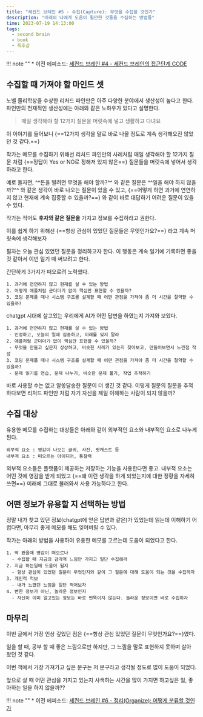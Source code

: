 ```yaml
---
title: "세컨드 브레인 #5 - 수집(Capture): 무엇을 수집할 것인가"
description: "미래의 나에게 도움이 될만한 것들을 수집하는 방법들"
time: 2023-07-19 14:13:00
tags:
  - second brain
  - book
  - 독후감
---
```


!!! note ""
    * 이전 에피소드: [세컨드 브레인 #4 - 세컨드 브레인의 접근단계 CODE](/fromitive-diary/diary/2023-07-18-book-1)

## 수집할 때 가져야 할 마인드 셋

노벨 물리학상을 수상한 리처드 파인만은 아주 다양한 분야에서 생산성이 높다고 한다. 파인만의 천재적인 생산성에는 아래와 같은 노하우가 있다고 설명한다.

> 매일 생각해야 할 12가지 질문을 머릿속에 넣고 생활하고 다녀요

이 이야기를 들어보니 {==12가지 생각을 말로 바로 나올 정도로 계속 생각해오진 않았던 것 같다.==}

작가는 메모를 수집하기 위해선 리처드 파인만의 사례처럼 매일 생각해야 할 12가지 질문 처럼 {==정답이 Yes or NO로 정해저 있지 않은==} 질문들을 머릿속에 넣어서 생각하라고 한다.

예로 들자면, ^^돈을 벌려면 무엇을 해야 할까?^^ 와 같은 질문은 ^^일을 해야 하지 않을까?^^ 와 같은 생각이 바로 나오는 질문이 있을 수 있고, {==어떻게 하면 과거에 연연하지 않고 현재에 계속 집중할 수 있을까?==} 와 같이 바로 대답하기 어려운 질문이 있을 수 있다.

작가는 적어도 **후자와 같은 질문을** 가지고 정보를 수집하라고 권한다.

이를 쉽게 하기 위해선 {==항상 관심이 있었던 질문들은 무엇인가요?==} 라고 계속 머릿속에 생각해보자

필자는 오늘 관심 있었던 질문을 정리하고자 한다. 이 행동은 계속 일기에 기록하면 좋을 것 같아서 이번 일기 때 써보려고 한다.

간단하게 3가지가 떠오르려 노력했다. 

``` title="2023-07-19 수요일 관심이 있었던 질문 리스트"
1. 과거에 연연하지 않고 현재를 살 수 있는 방법
2. 어떻게 애플처럼 군더더기 없이 핵심만 표현할 수 있을까?
3. 코딩 문제풀 때나 시스템 구조를 설계할 때 어떤 관점을 가져야 좀 더 시간을 절약할 수 있을까?  
```

chatgpt 시대에 살고있는 우리에게 AI가 어떤 답변을 하였는지 가져와 보았다.

``` title="chatgpt 답변"
1. 과거에 연연하지 않고 현재를 살 수 있는 방법 
 - 인정하고, 오늘의 일에 집중하고, 미래를 잊지 말라
2. 애플처럼 군더더기 없이 핵심만 표현할 수 있을까?
 - 무엇을 만들고 싶은지 상상하고, 비슷한 사례가 있는지 찾아보고, 만들어보면서 느낀점 작성
3. 코딩 문제풀 때나 시스템 구조를 설계할 때 어떤 관점을 가져야 좀 더 시간을 절약할 수 있을까?
 - 문제 읽기를 연습, 문제 나누기, 비슷한 문제 풀기, 작업 추적하기
```

바로 사용할 수는 없고 알쏭달송한 질문이 더 생긴 것 같다. 이렇게 질문의 질문을 추적하다보면 리처드 파인만 처럼 자기 자신을 제일 이해하는 사람이 되지 않을까?

## 수집 대상

유용한 메모를 수집하는 대상들은 아래와 같이 외부적인 요소와 내부적인 요소로 나누게 된다.

``` title="수집의 요소"
외부적 요소 : 영감이 나오는 글귀, 사진, 팟캐스트 등
내부적 요소 : 떠오르는 아이디어, 통찰력
```

외부적 요소들은 플랫폼이 제공하는 저장하는 기능을 사용한다면 좋고. 내부적 요소는 어떤 것에 영감을 받게 되었고 {==왜 이런 생각을 하게 되었는지에 대한 정황을 자세히 쓰면==} 미래에 그대로 불러와서 사용 가능하다고 한다.

## 어떤 정보가 유용할 지 선택하는 방법

정말 내가 찾고 있던 정보(chatgpt에 얻은 답변과 같은)가 있었는데 읽는데 이해하기 어렵다면, 아무리 좋게 메모를 해도 잊어버릴 수 있다.

작가는 아래의 방법을 사용하여 유용한 메모를 고르는데 도움이 되었다고 한다.

``` title="유용한 메모를 고르는 방법"
1. 딱 봤을때 영감이 떠오르나
  - 수집할 때 지금의 감각적 느낌만 가지고 일단 수집해라
2. 지금 하는일에 도움이 될지
  - 항상 관심이 있었던 질문이 무엇인지와 같이 그 질문에 대해 도움이 되는 것을 수집하자
3. 개인적 적보
  - 내가 느꼈던 느낌을 일단 적어보자
4. 뻔한 정보가 아닌, 놀라운 정보인지
  - 자신이 이미 알고있는 정보는 바로 번뜩이지 않는다. 놀라운 정보이면 바로 수집하자
```

## 마무리

이번 글에서 가장 인상 깊었던 점은 {==항상 관심 있었던 질문이 무엇인가요?==}였다.

일을 할 때, 공부 할 때 좋은 느낌으로만 하지만, 그 느낌을 말로 표현하지 못하며 살아 왔던 것 같다.

이번 책에서 가장 가져가고 싶은 문구는 저 문구라고 생각될 정도로 많이 도움이 되었다.

앞으로 살 때 어떤 관심을 가지고 있는지 사색하는 시간을 많이 가지면 하고싶은 일, 좋아하는 일을 하지 않을까??

!!! note ""
    * 이전 에피소드: [세컨드 브레인 #6 - 정리(Organize): 어떻게 분류할 것인가](/fromitive-diary/diary/2023-07-20-book)
